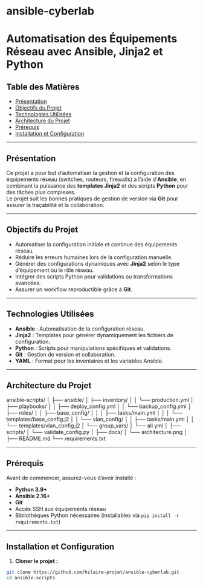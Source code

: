 # ansible-cyberlab


# Automatisation des Équipements Réseau avec Ansible, Jinja2 et Python

## Table des Matières
- [Présentation](#présentation)
- [Objectifs du Projet](#objectifs-du-projet)
- [Technologies Utilisées](#technologies-utilisées)
- [Architecture du Projet](#architecture-du-projet)
- [Prérequis](#prérequis)
- [Installation et Configuration](#installation-et-configuration)

---

## Présentation
Ce projet a pour but d’automatiser la gestion et la configuration des équipements réseau (switches, routeurs, firewalls) à l’aide d’**Ansible**, en combinant la puissance des **templates Jinja2** et des scripts **Python** pour des tâches plus complexes.  
Le projet suit les bonnes pratiques de gestion de version via **Git** pour assurer la traçabilité et la collaboration.

---

## Objectifs du Projet
- Automatiser la configuration initiale et continue des équipements réseau.  
- Réduire les erreurs humaines lors de la configuration manuelle.  
- Générer des configurations dynamiques avec **Jinja2** selon le type d’équipement ou le rôle réseau.  
- Intégrer des scripts Python pour validations ou transformations avancées.  
- Assurer un workflow reproductible grâce à **Git**.

---

## Technologies Utilisées
- **Ansible** : Automatisation de la configuration réseau.  
- **Jinja2** : Templates pour générer dynamiquement les fichiers de configuration.  
- **Python** : Scripts pour manipulations spécifiques et validations.  
- **Git** : Gestion de version et collaboration.  
- **YAML** : Format pour les inventaires et les variables Ansible.

---

## Architecture du Projet

ansible-scripts/
│
├── ansible/
│ ├── inventory/
│ │ └── production.yml
│ ├── playbooks/
│ │ ├── deploy_config.yml
│ │ └── backup_config.yml
│ ├── roles/
│ │ ├── base_config/
│ │ │ ├── tasks/main.yml
│ │ │ └── templates/base_config.j2
│ │ └── vlan_config/
│ │ ├── tasks/main.yml
│ │ └── templates/vlan_config.j2
│ └── group_vars/
│ └── all.yml
│
├── scripts/
│ └── validate_config.py
│
├── docs/
│ └── architecture.png
│
├── README.md
└── requirements.txt


---

## Prérequis
Avant de commencer, assurez-vous d’avoir installé :
- **Python 3.9+**
- **Ansible 2.16+**
- **Git**
- Accès SSH aux équipements réseau
- Bibliothèques Python nécessaires (installables via `pip install -r requirements.txt`)

---

## Installation et Configuration

1. **Cloner le projet :**
```bash
git clone https://github.com/hilaire-projet/ansible-cyberlab.git
cd ansible-scripts




